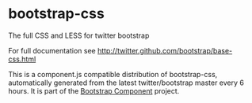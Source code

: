 # bootstrap-css
The full CSS and LESS for twitter bootstrap

For full documentation see http://twitter.github.com/bootstrap/base-css.html

This is a component.js compatible distribution of bootstrap-css, automatically generated
from the latest twitter/bootstrap master every 6 hours. It is part of the <a href="http://github.com/codemix/bootstrap-component">Bootstrap Component</a>
project.
